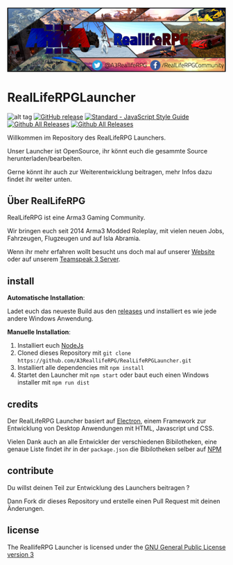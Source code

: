 ![Banner](img/banner.png)

# RealLifeRPGLauncher

![alt tag](https://travis-ci.org/A3ReallifeRPG/RealLifeRPGLauncher.svg?branch=master) [![GitHub release](https://img.shields.io/github/release/A3ReallifeRPG/RealLifeRPGLauncher.svg)](https://github.com/A3ReallifeRPG/RealLifeRPGLauncher/releases/latest) [![Standard - JavaScript Style Guide](https://img.shields.io/badge/code%20style-standard-brightgreen.svg)](http://standardjs.com/) [![Github All Releases](https://img.shields.io/github/downloads/A3ReallifeRPG/RealLifeRPGLauncher/total.svg)](https://github.com/A3ReallifeRPG/RealLifeRPGLauncher/releases)  [![Github All Releases](https://img.shields.io/badge/Download-58,9_MB-green.svg)](https://deploy.realliferpg.de/)

Willkommen im Repository des RealLifeRPG Launchers.

Unser Launcher ist OpenSource, ihr könnt euch die gesammte Source herunterladen/bearbeiten.  

Gerne könnt ihr auch zur Weiterentwicklung beitragen, mehr Infos dazu findet ihr weiter unten.

## Über RealLifeRPG

RealLifeRPG ist eine Arma3 Gaming Community.

Wir bringen euch seit 2014 Arma3 Modded Roleplay, mit vielen neuen Jobs, Fahrzeugen, Flugzeugen und auf Isla Abramia.

Wenn ihr mehr erfahren wollt besucht uns doch mal auf unserer [Website](https://www.realliferpg.de) oder auf unserem [Teamspeak 3 Server](ts3server://ts.realliferpg.de?port=9987).

## install

**Automatische Installation**:

Ladet euch das neueste Build aus den [releases](https://github.com/A3ReallifeRPG/RealLifeRPGLauncher/releases) und installiert es wie jede andere Windows Anwendung.

**Manuelle Installation**:

1. Installiert euch [NodeJs](https://nodejs.org/en/)
2. Cloned dieses Repository mit `git clone https://github.com/A3ReallifeRPG/RealLifeRPGLauncher.git`
3. Installiert alle dependencies mit `npm install`
4. Startet den Launcher mit `npm start` oder baut euch einen Windows installer mit `npm run dist`

## credits

Der RealLifeRPG Launcher basiert auf [Electron](http://electron.atom.io/), einem Framework zur Entwicklung von Desktop Anwendungen mit HTML, Javascript und CSS.

Vielen Dank auch an alle Entwickler der verschiedenen Bibilotheken, eine genaue Liste findet ihr in der `package.json` die Bibilotheken selber auf [NPM](https://www.npmjs.com/)

## contribute

Du willst deinen Teil zur Entwicklung des Launchers beitragen ?  

Dann Fork dir dieses Repository und erstelle einen Pull Request mit deinen Änderungen.

## license

The ReallifeRPG Launcher is licensed under the [GNU General Public License version 3](https://opensource.org/licenses/GPL-3.0)